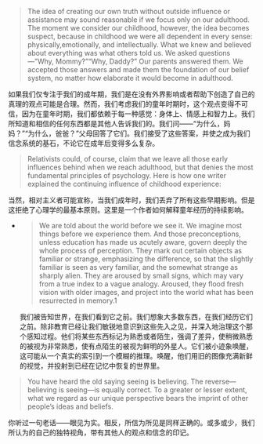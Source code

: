 > The idea of creating our own truth without outside influence or assistance may sound reasonable if we focus only on our adulthood. The moment we consider our childhood, however, the idea becomes suspect, because in childhood we were all dependent in every sense: physically,emotionally, and intellectually. What we knew and believed about everything was what others told us. We asked questions—”Why, Mommy?”“Why, Daddy?” Our parents answered them. We accepted those answers and made them the foundation of our belief system, no matter how elaborate it would become in adulthood.

如果我们仅专注于我们的成年期，我们是在没有外界影响或者帮助下创造了自己的真理的观点可能是合理。然而，我们考虑我们的童年时期时，这个观点变得不可信，因为在童年时期，我们都依赖于每一种感觉：身体上、情感上和智力上。我们所知道和相信的任何东西都是其他人告诉我们的。我们问——“为什么，妈妈？”“为什么，爸爸？”父母回答了它们。我们接受了这些答案，并使之成为我们信念系统的基石，不论它在成年后变得多么复杂。

> Relativists could, of course, claim that we leave all those early influences behind when we reach adulthood, but that denies the most fundamental principles of psychology. Here is how one writer explained the continuing influence of childhood experience:

当然，相对主义者可能宣称，当我们成年时，我们丢弃了所有这些早期影响。但是这拒绝了心理学的最基本原则。这里是一个作者如何解释童年经历的持续影响。

* > We are told about the world before we see it. We imagine most things before we experience them. And those preconceptions, unless education has made us acutely aware, govern deeply the whole process of perception. They mark out certain objects as familiar or strange, emphasizing the difference, so that the slightly familiar is seen as very familiar, and the somewhat strange as sharply alien. They are aroused by small signs, which may vary from a true index to a vague analogy. Aroused, they flood fresh vision with older images, and project into the world what has been resurrected in memory.1

  我们被告知世界，在我们看到它之前。我们想象大多数东西，在我们经历它们之前。除非教育已经让我们敏锐地意识到这些先入之见，并深入地治理这个那个感知过程。他们将某些东西标记为熟悉或者陌生，强调了差异，使稍微熟悉的被视为非常熟悉，使有点陌生的被视为鲜明的外星人。它们被小迹象唤醒，这可能从一个真实的索引到一个模糊的推理。唤醒，他们用旧的图像充满新鲜的视觉，并投射到已经在记忆中恢复的世界里。


> You have heard the old saying seeing is believing. The reverse— believing is seeing—is equally correct. To a greater or lesser extent, what we regard as our unique perspective bears the imprint of other people’s ideas and beliefs.

你听过一句老话——眼见为实。相反，所信为所见是同样正确的。或多或少，我们所认为的自己的独特视角，带有其他人的观点和信念的印记。

